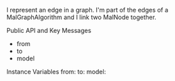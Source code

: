 I represent an edge in a graph.  I'm part of the edges of a MalGraphAlgorithm and I link two MalNode together.

Public API and Key Messages
- from
- to 
- model 
 
Instance Variables
	from: <MalNode>
	to: <MalNode>
	model: <Object>